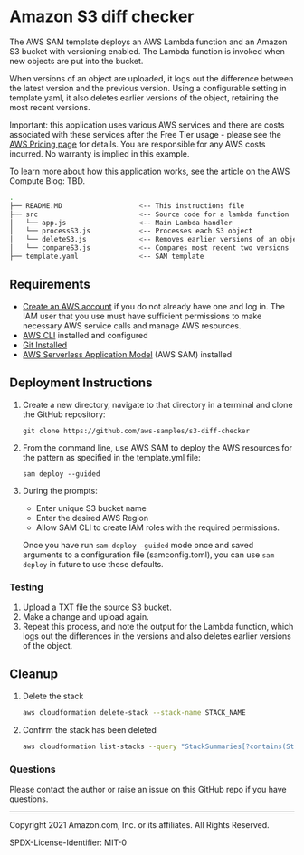 # Amazon S3 diff checker

The AWS SAM template deploys an AWS Lambda function and an Amazon S3 bucket with versioning enabled. The Lambda function is invoked when new objects are put into the bucket.

When versions of an object are uploaded, it logs out the difference between the latest version and the previous version. Using a configurable setting in template.yaml, it also deletes earlier versions of the object, retaining the most recent versions.

Important: this application uses various AWS services and there are costs associated with these services after the Free Tier usage - please see the [AWS Pricing page](https://aws.amazon.com/pricing/) for details. You are responsible for any AWS costs incurred. No warranty is implied in this example.

To learn more about how this application works, see the article on the AWS Compute Blog: TBD.

```bash
.
├── README.MD                   <-- This instructions file
├── src                         <-- Source code for a lambda function
│   └── app.js                  <-- Main Lambda handler
│   └── processS3.js            <-- Processes each S3 object
│   └── deleteS3.js             <-- Removes earlier versions of an object
│   └── compareS3.js            <-- Compares most recent two versions
├── template.yaml               <-- SAM template
```

## Requirements

* [Create an AWS account](https://portal.aws.amazon.com/gp/aws/developer/registration/index.html) if you do not already have one and log in. The IAM user that you use must have sufficient permissions to make necessary AWS service calls and manage AWS resources.
* [AWS CLI](https://docs.aws.amazon.com/cli/latest/userguide/install-cliv2.html) installed and configured
* [Git Installed](https://git-scm.com/book/en/v2/Getting-Started-Installing-Git)
* [AWS Serverless Application Model](https://docs.aws.amazon.com/serverless-application-model/latest/developerguide/serverless-sam-cli-install.html) (AWS SAM) installed

## Deployment Instructions

1. Create a new directory, navigate to that directory in a terminal and clone the GitHub repository:
    ``` 
    git clone https://github.com/aws-samples/s3-diff-checker
    ```
1. From the command line, use AWS SAM to deploy the AWS resources for the pattern as specified in the template.yml file:
    ```
    sam deploy --guided
    ```
1. During the prompts:
    * Enter unique S3 bucket name
    * Enter the desired AWS Region
    * Allow SAM CLI to create IAM roles with the required permissions.

    Once you have run `sam deploy -guided` mode once and saved arguments to a configuration file (samconfig.toml), you can use `sam deploy` in future to use these defaults.
  
### Testing

1. Upload a TXT file the source S3 bucket.
2. Make a change and upload again.
3. Repeat this process, and note the output for the Lambda function, which logs out the differences in the versions and also deletes earlier versions of the object.

## Cleanup
 
1. Delete the stack
    ```bash
    aws cloudformation delete-stack --stack-name STACK_NAME
    ```
1. Confirm the stack has been deleted
    ```bash
    aws cloudformation list-stacks --query "StackSummaries[?contains(StackName,'STACK_NAME')].StackStatus"
    ```

### Questions

Please contact the author or raise an issue on this GitHub repo if you have questions.

----
Copyright 2021 Amazon.com, Inc. or its affiliates. All Rights Reserved.

SPDX-License-Identifier: MIT-0
